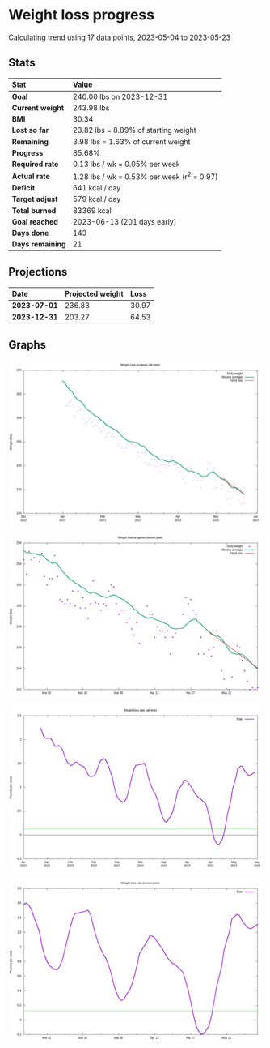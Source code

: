 # Weight loss progress

Calculating trend using 17 data points, 2023-05-04 to 2023-05-23

## Stats

Stat|Value
:-|:-
**Goal**|240.00 lbs on 2023-12-31
**Current weight**|243.98 lbs
**BMI**|30.34
**Lost so far**|23.82 lbs =  8.89% of starting weight
**Remaining**|3.98 lbs =  1.63% of current  weight
**Progress**|85.68%
**Required rate**|0.13 lbs / wk = 0.05% per week
**Actual rate**|1.28 lbs / wk = 0.53% per week  (r<sup>2</sup> = 0.97)
**Deficit**|641 kcal / day
**Target adjust**|579 kcal / day
**Total burned**|83369 kcal
**Goal reached**|2023-06-13 (201 days early)
**Days done**|143
**Days remaining**|21

## Projections

Date|Projected weight|Loss
:-|:-|:-
**2023-07-01**|236.83|30.97
**2023-12-31**|203.27|64.53

## Graphs

![](weight-graph-alltime.png)

![](weight-graph-recent.png)

![](rate-graph-alltime.png)

![](rate-graph-recent.png)

